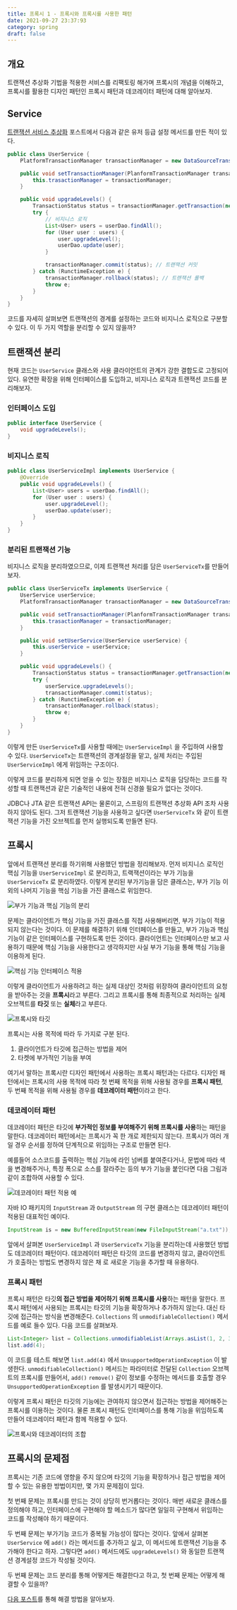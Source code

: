 ```yaml
---
title: 프록시 1 - 프록시와 프록시를 사용한 패턴
date: 2021-09-27 23:37:93
category: spring
draft: false
---
```


## 개요

트랜잭션 추상화 기법을 적용한 서비스를 리팩토링 해가며 프록시의 개념을 이해하고, 프록시를 활용한 디자인 패턴인 프록시 패턴과 데코레이터 패턴에 대해 알아보자.

## Service

[트랜잭션 서비스 추상화](/spring/abstract-transaction-model#user-service) 포스트에서 다음과 같은 유저 등급 설정 메서드를 만든 적이 있다.

```java
public class UserService {
	PlatformTransactionManager transactionManager = new DataSourceTransactionManager(dataSource);

	public void setTransactionManager(PlanformTransactionManager transactionManager) {
		this.trasactionManager = transactionManager;
	}

	public void upgradeLevels() {
		TransactionStatus status = transactionManager.getTransaction(new DefaultTransactionDefinition()); // 트랜잭션 시작
		try {
			// 비지니스 로직
			List<User> users = userDao.findAll();
			for (User user : users) {
				user.upgradeLevel();
				userDao.update(user);
			}

			transactionManager.commit(status); // 트랜잭션 커밋
		} catch (RunctimeException e) {
			transactionManager.rollback(status); // 트랜잭션 롤백
			throw e;
		}
	}
}
```

코드를 자세히 살펴보면 트랜잭션의 경계를 설정하는 코드와 비지니스 로직으로 구분할 수 있다. 이 두 가지 역할을 분리할 수 있지 않을까?

## 트랜잭션 분리

현재 코드는 `UserService` 클래스와 사용 클라이언트의 관계가 강한 결합도로 고정되어있다. 유연한 확장을 위해 인터페이스를 도입하고, 비지니스 로직과 트랜잭션 코드를 분리해보자.

### 인터페이스 도입

```java
public interface UserService {
	void upgradeLevels();
}
```

### 비지니스 로직

```java
public class UserServiceImpl implements UserService {
	@Override
	public void upgradeLevels() {
		List<User> users = userDao.findAll();
		for (User user : users) {
			user.upgradeLevel();
			userDao.update(user);
		}
	}
}
```

### 분리된 트랜잭션 기능

비지니스 로직을 분리하였으므로, 이제 트랜잭션 처리를 담은 `UserServiceTx`를 만들어보자.

```java
public class UserServiceTx implements UserService {
	UserService userService;
	PlatformTransactionManager transactionManager = new DataSourceTransactionManager(dataSource);

	public void setTransactionManager(PlanformTransactionManager transactionManager) {
		this.trasactionManager = transactionManager;
	}

	public void setUserService(UserService userService) {
		this.userService = userService;
	}

	public void upgradeLevels() {
		TransactionStatus status = transactionManager.getTransaction(new DefaultTransactionDefinition()); // 트랜잭션 시작
		try {
			userService.upgradeLevels();
			transactionManager.commit(status);
		} catch (RunctimeException e) {
			transactionManager.rollback(status);
			throw e;
		}
	}
}
```

이렇게 만든 `UserServiceTx`를 사용할 때에는 `UserServiceImpl` 을 주입하여 사용할 수 있다.   `UserServiceTx`는 트랜잭션의 경계설정을 맡고, 실제 처리는 주입된 `UserServiceImpl` 에게 위임하는 구조이다.

이렇게 코드를 분리하게 되면 얻을 수 있는 장점은 비지니스 로직을 담당하는 코드를 작성할 때 트랜잭션과 같은 기술적인 내용에 전혀 신경쓸 필요가 없다는 것이다.

JDBC나 JTA 같은 트랜잭션 API는 물론이고, 스프링의 트랜잭션 추상화 API 조차 사용하지 않아도 된다. 그저 트랜잭션 기능을 사용하고 싶다면 `UserServiceTx` 와 같이 트랜잭션 기능을 가진 오브젝트를 먼저 실행되도록 만들면 된다.

## 프록시

앞에서 트랜잭션 분리를 하기위해 사용했던 방법을 정리해보자. 먼저 비지니스 로직인 핵심 기능을 `UserServiceImpl` 로 분리하고, 트랙잭션이라는 부가 기능을 `UserServiceTx` 로 분리하였다. 이렇게 분리된 부가기능을 담은 클래스는, 부가 기능 이외의 나머지 기능을 핵심 기능을 가진 클래스로 위임한다.

![부가 기능과 핵심 기능의 분리](images/separation-function.png)

문제는 클라이언트가 핵심 기능을 가진 클래스를 직접 사용해버리면, 부가 기능이 적용되지 않는다는 것이다. 이 문제를 해결하기 위해 인터페이스를 만들고, 부가 기능과 핵심 기능이 같은 인터페이스를 구현하도록 만든 것이다. 클라이언트는 인터페이스만 보고 사용하기 때문에 핵심 기능을 사용한다고 생각하지만 사실 부가 기능을 통해 핵심 기능을 이용하게 된다.

![핵심 기능 인터페이스 적용](images/applying-interface.png)

이렇게 클라이언트가 사용하려고 하는 실제 대상인 것처럼 위장하여 클라이언트의 요청을 받아주는 것을 **프록시**라고 부른다. 그리고 프록시를 통해 최종적으로 처리하는 실제 오브젝트를 **타깃** 또는 **실체**라고 부른다.

![프록시와 타깃](images/proxy-and-target.png)

프록시는 사용 목적에 따라 두 가지로 구분 된다.

1. 클라이언트가 타깃에 접근하는 방법을 제어
2. 타켓에 부가적인 기능을 부여

여기서 말하는 프록시란 디자인 패턴에서 사용하는 프록시 패턴과는 다르다. 디자인 패턴에서는 프록시의 사용 목적에 따라 첫 번째 목적을 위해 사용될 경우를 **프록시 패턴**, 두 번째 목적을 위해 사용될 경우를 **데코레이터 패턴**이라고 한다.

### 데코레이터 패턴

데코레이터 패턴은 타깃에 **부가적인 정보를 부여해주기 위해 프록시를 사용**하는 패턴을 말한다. 데코레이터 패턴에서는 프록시가 꼭 한 개로 제한되지 않는다. 프록시가 여러 개일 경우 순서를 정하여 단계적으로 위임하는 구조로 만들면 된다.

예를들어 소스코드를 출력하는 핵심 기능에 라인 넘버를 붙여준다거나, 문법에 따라 색을 변경해주거나, 특정 폭으로 소스를 잘라주는 등의 부가 기능을 붙인다면 다음 그림과 같이 조합하여 사용할 수 있다.

![데코레이터 패턴 적용 예](images/decorator-pattern-example.png)

자바 IO 패키지의 `InputStream` 과 `OutputStream` 의 구현 클래스는 데코레이터 패턴이 적용된 대표적인 예이다.

```java
InputStream is = new BufferedInputStream(new FileInputStream("a.txt"));
```

앞에서 살펴본 `UserServiceImpl` 과 `UserServiceTx` 기능을 분리하는데 사용했던 방법도 데코레이터 패턴이다. 데코레이터 패턴은 타깃의 코드를 변경하지 않고, 클라이언트가 호출하는 방법도 변경하지 않은 채 로 새로운 기능을 추가할 때 유용하다.

### 프록시 패턴

프록시 패턴은 타깃**의 접근 방법을 제어하기 위해 프록시를 사용**하는 패턴을 말한다. 프록시 패턴에서 사용되는 프록시는 타깃의 기능을 확장하거나 추가하지 않는다. 대신 타깃에 접근하는 방식을 변경해준다. `Collections` 의 `unmodifiableCollection()` 메서드를 예로 들수 있다. 다음 코드를 살펴보자.

```java
List<Integer> list = Collections.unmodifiableList(Arrays.asList(1, 2, 3));
list.add(4);
```

이 코드를 테스트 해보면 `list.add(4)` 에서 `UnsupportedOperationException` 이 발생한다. `unmodifiableCollection()` 메서드는 파라미터로 전달된 `Collection` 오브젝트의 프록시를 만들어서, `add()` `remove()` 같이 정보를 수정하는 메서드를 호출할 경우 `UnsupportedOperationException` 를 발생시키기 때문이다.

이렇게 프록시 패턴은 타깃의 기능에는 관여하지 않으면서 접근하는 방법을 제어해주는 프록시를 이용하는 것이다. 물론 프록시 패턴도 인터페이스를 통해 기능을 위임하도록 만들어 데코레이터 패턴과 함께 적용할 수 있다.

![프록시와 데코레이터의 조합](images/using-proxy-and-decorator.png)

## 프록시의 문제점

프록시는 기존 코드에 영향을 주지 않으며 타깃의 기능을 확장하거나 접근 방법을 제어할 수 있는 유용한 방법이지만, 몇 가지 문제점이 있다.

첫 번째 문제는 프록시를 만드는 것이 상당히 번거롭다는 것이다. 매번 새로운 클래스를 정의해야 하고, 인터페이스에 구현해야 할 메소드가 많다면 일일히 구현해서 위임하는 코드를 작성해야 하기 때문이다.

두 번째 문제는 부가기능 코드가 중복될 가능성이 많다는 것이다. 앞에서 살펴본 `UserService` 에 `add()` 라는 메서드를 추가하고 싶고, 이 메서드에 트랜잭션 기능을 추가해야 한다고 하자. 그렇다면 `add()` 메서드에도 `upgradeLevels()` 와 동일한 트랜잭션 경계설정 코드가 작성될 것이다.

두 번째 문제는 코드 분리를 통해 어떻게든 해결한다고 하고, 첫 번째 문제는 어떻게 해결할 수 있을까?

[다음 포스트](/spring/proxy-2-dynamic-proxy)를 통해 해결 방법을 알아보자.